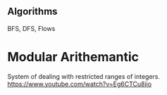 ## Algorithms
BFS, DFS, Flows 

# Modular Arithemantic
System of dealing with restricted ranges of integers.
https://www.youtube.com/watch?v=Eg6CTCu8iio


